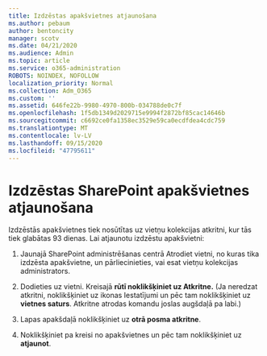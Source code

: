 ```yaml
---
title: Izdzēstas apakšvietnes atjaunošana
ms.author: pebaum
author: bentoncity
manager: scotv
ms.date: 04/21/2020
ms.audience: Admin
ms.topic: article
ms.service: o365-administration
ROBOTS: NOINDEX, NOFOLLOW
localization_priority: Normal
ms.collection: Adm_O365
ms.custom: ''
ms.assetid: 646fe22b-9980-4970-800b-034788de0c7f
ms.openlocfilehash: 1f5db1349d2029715e9994f2872bf85cac14646b
ms.sourcegitcommit: c6692ce0fa1358ec3529e59ca0ecdfdea4cdc759
ms.translationtype: MT
ms.contentlocale: lv-LV
ms.lasthandoff: 09/15/2020
ms.locfileid: "47795611"
---
```

# <a name="restore-a-deleted-sharepoint-subsite"></a>Izdzēstas SharePoint apakšvietnes atjaunošana

Izdzēstās apakšvietnes tiek nosūtītas uz vietņu kolekcijas atkritni, kur tās tiek glabātas 93 dienas. Lai atjaunotu izdzēstu apakšvietni:
  
1. Jaunajā SharePoint administrēšanas centrā Atrodiet vietni, no kuras tika izdzēsta apakšvietne, un pārliecinieties, vai esat vietņu kolekcijas administrators. 
    
2. Dodieties uz vietni. Kreisajā **rūtī noklikšķiniet uz Atkritne.** (Ja neredzat atkritni, noklikšķiniet uz ikonas Iestatījumi un pēc tam noklikšķiniet uz **vietnes saturs**. Atkritne atrodas komandu joslas augšdaļā pa labi.)
    
3. Lapas apakšdaļā noklikšķiniet uz **otrā posma atkritne**.
    
4. Noklikšķiniet pa kreisi no apakšvietnes un pēc tam noklikšķiniet uz **atjaunot**.
    

